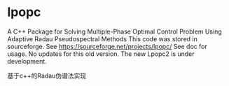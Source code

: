 # lpopc
 A C++ Package for Solving Multiple-Phase Optimal Control Problem Using Adaptive Radau Pseudospectral Methods
This code was stored in sourceforge.  See https://sourceforge.net/projects/lpopc/
See doc for usage.
No updates for this old version. The new Lpopc2 is under development.

基于c++的Radau伪谱法实现
